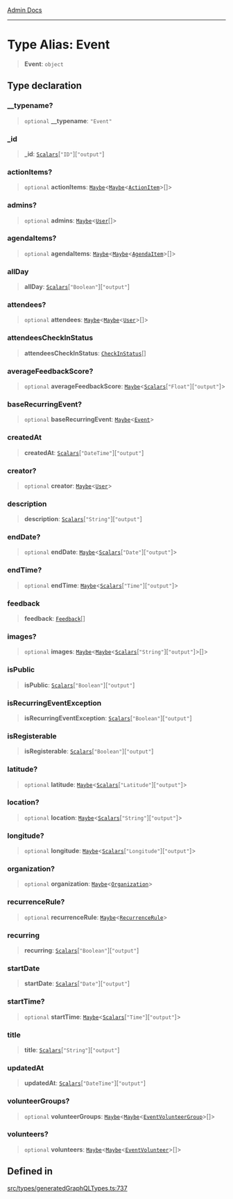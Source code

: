 [Admin Docs](/)

***

# Type Alias: Event

> **Event**: `object`

## Type declaration

### \_\_typename?

> `optional` **\_\_typename**: `"Event"`

### \_id

> **\_id**: [`Scalars`](Scalars.md)\[`"ID"`\]\[`"output"`\]

### actionItems?

> `optional` **actionItems**: [`Maybe`](Maybe.md)\<[`Maybe`](Maybe.md)\<[`ActionItem`](ActionItem.md)\>[]\>

### admins?

> `optional` **admins**: [`Maybe`](Maybe.md)\<[`User`](User.md)[]\>

### agendaItems?

> `optional` **agendaItems**: [`Maybe`](Maybe.md)\<[`Maybe`](Maybe.md)\<[`AgendaItem`](AgendaItem.md)\>[]\>

### allDay

> **allDay**: [`Scalars`](Scalars.md)\[`"Boolean"`\]\[`"output"`\]

### attendees?

> `optional` **attendees**: [`Maybe`](Maybe.md)\<[`Maybe`](Maybe.md)\<[`User`](User.md)\>[]\>

### attendeesCheckInStatus

> **attendeesCheckInStatus**: [`CheckInStatus`](CheckInStatus.md)[]

### averageFeedbackScore?

> `optional` **averageFeedbackScore**: [`Maybe`](Maybe.md)\<[`Scalars`](Scalars.md)\[`"Float"`\]\[`"output"`\]\>

### baseRecurringEvent?

> `optional` **baseRecurringEvent**: [`Maybe`](Maybe.md)\<[`Event`](Event.md)\>

### createdAt

> **createdAt**: [`Scalars`](Scalars.md)\[`"DateTime"`\]\[`"output"`\]

### creator?

> `optional` **creator**: [`Maybe`](Maybe.md)\<[`User`](User.md)\>

### description

> **description**: [`Scalars`](Scalars.md)\[`"String"`\]\[`"output"`\]

### endDate?

> `optional` **endDate**: [`Maybe`](Maybe.md)\<[`Scalars`](Scalars.md)\[`"Date"`\]\[`"output"`\]\>

### endTime?

> `optional` **endTime**: [`Maybe`](Maybe.md)\<[`Scalars`](Scalars.md)\[`"Time"`\]\[`"output"`\]\>

### feedback

> **feedback**: [`Feedback`](Feedback.md)[]

### images?

> `optional` **images**: [`Maybe`](Maybe.md)\<[`Maybe`](Maybe.md)\<[`Scalars`](Scalars.md)\[`"String"`\]\[`"output"`\]\>[]\>

### isPublic

> **isPublic**: [`Scalars`](Scalars.md)\[`"Boolean"`\]\[`"output"`\]

### isRecurringEventException

> **isRecurringEventException**: [`Scalars`](Scalars.md)\[`"Boolean"`\]\[`"output"`\]

### isRegisterable

> **isRegisterable**: [`Scalars`](Scalars.md)\[`"Boolean"`\]\[`"output"`\]

### latitude?

> `optional` **latitude**: [`Maybe`](Maybe.md)\<[`Scalars`](Scalars.md)\[`"Latitude"`\]\[`"output"`\]\>

### location?

> `optional` **location**: [`Maybe`](Maybe.md)\<[`Scalars`](Scalars.md)\[`"String"`\]\[`"output"`\]\>

### longitude?

> `optional` **longitude**: [`Maybe`](Maybe.md)\<[`Scalars`](Scalars.md)\[`"Longitude"`\]\[`"output"`\]\>

### organization?

> `optional` **organization**: [`Maybe`](Maybe.md)\<[`Organization`](Organization.md)\>

### recurrenceRule?

> `optional` **recurrenceRule**: [`Maybe`](Maybe.md)\<[`RecurrenceRule`](RecurrenceRule.md)\>

### recurring

> **recurring**: [`Scalars`](Scalars.md)\[`"Boolean"`\]\[`"output"`\]

### startDate

> **startDate**: [`Scalars`](Scalars.md)\[`"Date"`\]\[`"output"`\]

### startTime?

> `optional` **startTime**: [`Maybe`](Maybe.md)\<[`Scalars`](Scalars.md)\[`"Time"`\]\[`"output"`\]\>

### title

> **title**: [`Scalars`](Scalars.md)\[`"String"`\]\[`"output"`\]

### updatedAt

> **updatedAt**: [`Scalars`](Scalars.md)\[`"DateTime"`\]\[`"output"`\]

### volunteerGroups?

> `optional` **volunteerGroups**: [`Maybe`](Maybe.md)\<[`Maybe`](Maybe.md)\<[`EventVolunteerGroup`](EventVolunteerGroup.md)\>[]\>

### volunteers?

> `optional` **volunteers**: [`Maybe`](Maybe.md)\<[`Maybe`](Maybe.md)\<[`EventVolunteer`](EventVolunteer.md)\>[]\>

## Defined in

[src/types/generatedGraphQLTypes.ts:737](https://github.com/Suyash878/talawa-api/blob/cfd688207611ba245c99edd8dbaccb2cdbf6a043/src/types/generatedGraphQLTypes.ts#L737)
